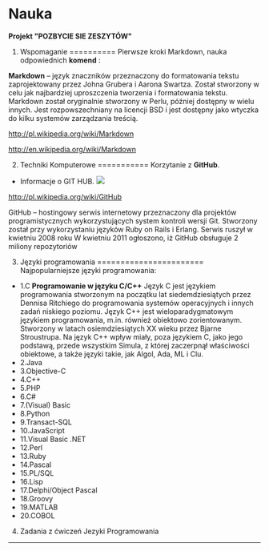 Nauka
=====
**Projekt "POZBYCIE SIE ZESZYTÓW"**


1) Wspomaganie 
==========
Pierwsze kroki Markdown, nauka odpowiednich **komend** :

**Markdown** – język znaczników przeznaczony do formatowania tekstu zaprojektowany przez Johna Grubera i Aarona Swartza. Został stworzony w celu jak najbardziej uproszczenia tworzenia i formatowania tekstu. Markdown został oryginalnie stworzony w Perlu, później dostępny w wielu innych. Jest rozpowszechniany na licencji BSD i jest dostępny jako wtyczka do kilku systemów zarządzania treścią.

http://pl.wikipedia.org/wiki/Markdown

http://en.wikipedia.org/wiki/Markdown


2) Techniki Komputerowe 
===========
Korzytanie z **GitHub**.
* Informacje o GIT HUB.
![](http://upload.wikimedia.org/wikipedia/commons/b/b3/GitHub.svg)


http://pl.wikipedia.org/wiki/GitHub


GitHub – hostingowy serwis internetowy przeznaczony dla projektów programistycznych wykorzystujących system kontroli wersji Git.
Stworzony został przy wykorzystaniu języków Ruby on Rails i Erlang. Serwis ruszył w kwietniu 2008 roku
W kwietniu 2011 ogłoszono, iż GitHub obsługuje 2 miliony repozytoriów


3) Języki programowania 
=======================
Najpopularniejsze języki programowania:
* 1.C
**Programowanie w języku C/C++**
Język C jest językiem programowania stworzonym na początku lat siedemdziesiątych przez Dennisa Ritchiego do programowania systemów operacyjnych i innych zadań niskiego poziomu.
Język C++ jest wieloparadygmatowym językiem programowania, m.in. również obiektowo zorientowanym. Stworzony w latach osiemdziesiątych XX wieku przez Bjarne Stroustrupa. Na język C++ wpływ miały, poza językiem C, jako jego podstawą, przede wszystkim Simula, z której zaczerpnął właściwości obiektowe, a także języki takie, jak Algol, Ada, ML i Clu.
* 2.Java
* 3.Objective-C
* 4.C++
* 5.PHP
* 6.C#
* 7.(Visual) Basic
* 8.Python
* 9.Transact-SQL
* 10.JavaScript
* 11.Visual Basic .NET
* 12.Perl
* 13.Ruby
* 14.Pascal
* 15.PL/SQL
* 16.Lisp
* 17.Delphi/Object Pascal
* 18.Groovy
* 19.MATLAB
* 20.COBOL

4) Zadania z ćwiczeń Jezyki Programowania 
-----------------------------------------
